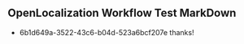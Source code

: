 ## OpenLocalization Workflow Test MarkDown
* 6b1d649a-3522-43c6-b04d-523a6bcf207e thanks!

<!--HONumber=Aug16_HO3-->


